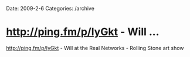 Date: 2009-2-6
Categories: /archive

# http://ping.fm/p/IyGkt - Will ...

<a href="http://ping.fm/p/IyGkt" rel="nofollow">http://ping.fm/p/IyGkt</a> - Will at the Real Networks - Rolling Stone art show
